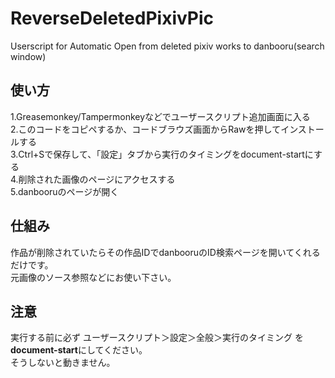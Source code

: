 # ReverseDeletedPixivPic
Userscript for Automatic Open from deleted pixiv works to danbooru(search window)

## 使い方
1.Greasemonkey/Tampermonkeyなどでユーザースクリプト追加画面に入る      
2.このコードをコピペするか、コードブラウズ画面からRawを押してインストールする   
3.Ctrl+Sで保存して、「設定」タブから実行のタイミングをdocument-startにする  
4.削除された画像のページにアクセスする    
5.danbooruのページが開く    

## 仕組み
作品が削除されていたらその作品IDでdanbooruのID検索ページを開いてくれるだけです。    
元画像のソース参照などにお使い下さい。  


## 注意
実行する前に必ず ユーザースクリプト＞設定＞全般＞実行のタイミング を**document-start**にしてください。    
そうしないと動きません。
